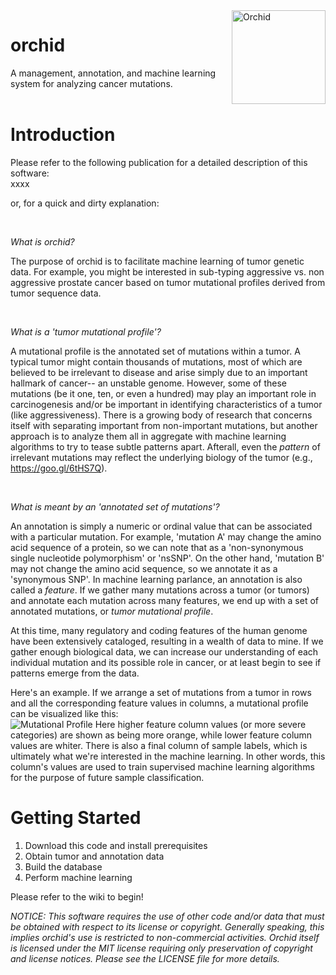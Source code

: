 <img src="http://wittelab.ucsf.edu/images/orchid.png" alt="Orchid" height=150px; align="right">

# orchid
A management, annotation, and machine learning system for analyzing cancer mutations.  
<br/>  
  
# Introduction

Please refer to the following publication for a detailed description of this software:  
xxxx

or, for a quick and dirty explanation:  
  
<br />  


_What is orchid?_ 
  
The purpose of orchid is to facilitate machine learning of tumor genetic data. For example, you might be interested in sub-typing aggressive vs. non aggressive prostate cancer based on tumor mutational profiles derived from tumor sequence data.
  
<br />  

_What is a 'tumor mutational profile'?_
  
A mutational profile is the annotated set of mutations within a tumor. A typical tumor might contain thousands of mutations, most of which are believed to be irrelevant to disease and arise simply due to an important hallmark of cancer-- an unstable genome. However, some of these mutations (be it one, ten, or even a hundred) may play an important role in carcinogenesis and/or be important in identifying characteristics of a tumor (like aggressiveness). There is a growing body of research that concerns itself with separating important from non-important mutations, but another approach is to analyze them all in aggregate with machine learning algorithms to try to tease subtle patterns apart. Afterall, even the _pattern_ of irrelevant mutations may reflect the underlying biology of the tumor (e.g., https://goo.gl/6tHS7Q).

<br />  


_What is meant by an 'annotated set of mutations'?_
  
An annotation is simply a numeric or ordinal value that can be associated with a particular mutation. For example, 'mutation A' may change the amino acid sequence of a protein, so we can note that as a 'non-synonymous single nucleotide polymorphism' or 'nsSNP'. On the other hand, 'mutation B' may not change the amino acid sequence, so we annotate it as a 'synonymous SNP'. In machine learning parlance, an annotation is also called a _feature_. If we gather many mutations across a tumor (or tumors) and annotate each mutation across many features, we end up with a set of annotated mutations, or _tumor mutational profile_.

At this time, many regulatory and coding features of the human genome have been extensively cataloged, resulting in a wealth of data to mine. If we gather enough biological data, we can increase our understanding of each individual mutation and its possible role in cancer, or at least begin to see if patterns emerge from the data. 

Here's an example. If we arrange a set of mutations from a tumor in rows and all the corresponding feature values in columns, a mutational profile can be visualized like this:  
![Mutational Profile](http://wittelab.ucsf.edu/images/mutational_profiles.png)
Here higher feature column values (or more severe categories) are shown as being more orange, while lower feature column values are whiter. There is also a final column of sample labels, which is ultimately what we're interested in the machine learning. In other words, this column's values are used to train supervised machine learning algorithms for the purpose of future sample classification. 


# Getting Started
1. Download this code and install prerequisites  
2. Obtain tumor and annotation data  
3. Build the database  
4. Perform machine learning  

Please refer to the wiki to begin! 


_NOTICE:_
_This software requires the use of other code and/or data that must be obtained with respect to its license or copyright. Generally speaking, this implies orchid's use is restricted to non-commercial activities. Orchid itself is licensed under the MIT license requiring only preservation of copyright and license notices. Please see the LICENSE file for more details._
